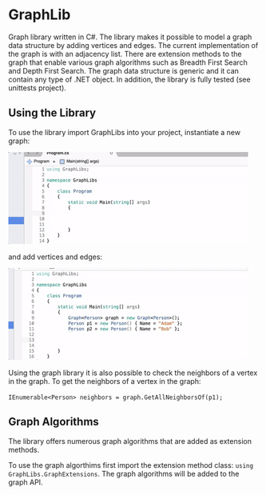 # GraphLib
Graph library written in C#. The library makes it possible to model a graph data structure by adding vertices and edges. The current implementation of the graph is with an adjacency list.
There are extension methods to the graph that enable various graph algorithms such as Breadth First Search and Depth First Search. The graph data structure is generic and it can contain any type of .NET object. In addition, the library is fully tested (see unittests project).

## Using the Library
To use the library import GraphLibs into your project, instantiate a new graph:

![Alt Text](https://github.com/adamscarlat/GraphLib/blob/master/images/newGraph.gif)

and add vertices and edges:

![Alt Text](https://github.com/adamscarlat/GraphLib/blob/master/images/addVertices.gif)

Using the graph library it is also possible to check the neighbors of a vertex in the graph. To get the neighbors of a vertex in the graph:

`` IEnumerable<Person> neighbors = graph.GetAllNeighborsOf(p1); ``

## Graph Algorithms
The library offers numerous graph algorithms that are added as extension methods. 

To use the graph algorthims first import the extension method class: ``using GraphLibs.GraphExtensions``. The graph algorithms will be added to the graph API. 


